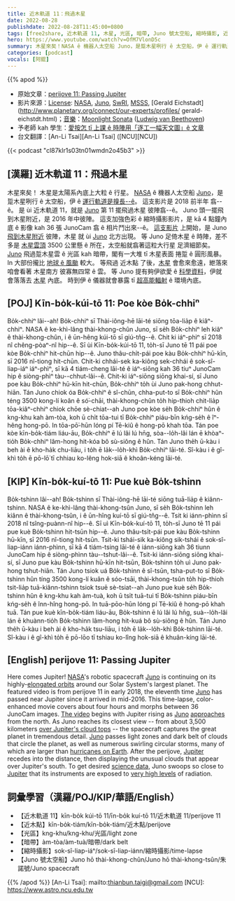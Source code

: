 ```yaml
---
title: 近木軌道 11：飛過木星
date: 2022-08-28
publishdate: 2022-08-28T11:45:00+0800
tags: [free2share, 近木軌道 11, 木星, 光區, 暗帶, Juno 號太空船, 縮時攝影, 近木點]
hero: https://www.youtube.com/watch?v=OfM7VlonD5c
summary: 木星來矣！NASA ê 機器人太空船 Juno，是踅木星咧行 ê 太空船，伊 ê 運行軌道是搝長--ê。
categories: [podcast]
vocals: [阿錕]
---
```


{{% apod %}}

- 原始文章：[perijove 11: Passing Jupiter](https://apod.nasa.gov/apod/ap220828.html)
- 影片來源：[License](https://creativecommons.org/licenses/by-nc-nd/2.0/): [NASA](https://www.nasa.gov/), [Juno](https://www.nasa.gov/mission_pages/juno/main/index.html), [SwRI](http://www.swri.org/), [MSSS](http://www.msss.com/), [Gerald Eichstadt](http://www.planetary.org/connect/our-experts/profiles/
gerald-eichstdt.html)；[音樂](https://www.youtube.com/watch?v=q91NKLjxXyg)：[Moonlight Sonata](https://en.wikipedia.org/wiki/Piano_Sonata_No._14_(Beethoven)) ([Ludwig van Beethoven](https://en.wikipedia.org/wiki/Ludwig_van_Beethoven))
- 予老師 kah 學生：[愛按怎 tī 上課 ê 時陣用「逐工一幅天文圖」ê 文章](https://apod.nasa.gov/apod/lib/apodclass.html)
- 台文翻譯：[An-Li Tsai][An-Li Tsai] ([NCU][NCU])


{{< podcast "cl87klr1s03tn01wmdn2o45b3" >}}

## [漢羅] 近木軌道 11：飛過木星
木星來矣！
木星是太陽系內底上大粒 ê 行星。
[NASA][NASA] ê 機器人太空船 [Juno][Juno 1]，是踅木星咧行 ê 太空船，伊 ê [運行軌道是搝長--ê][elongated orbits]。
這支影片是 2018 前半年 翕--ê。
是 ùi 近木軌道 11，就是 [Juno][Juno 2] 第 11 擺飛過木星 彼陣翕--ê。
Juno 頭一擺飛到木星附近，是 2016 年中彼陣。
這支加強色彩 ê 縮時攝影影片，是 kā 4 點鐘內底 ê 影像 kah 36 張 JunoCam 翕 ê 相片鬥出來--ê。
[這支影片][The video] 上開始，是 Juno [飛到木星附近][approaches] 彼陣，木星 就 ùi [Juno][Juno 3] 北方出現。
等 Juno 足倚木星 ê 時陣，差不多是 [木星雲頂][over Jupiter's cloud tops] 3500 公里懸 ê 所在，太空船就翕著這粒大行星 足濟細節矣。
[Juno][Juno 4] 飛過踅木星雲 ê 光區 kah 暗帶，閣有一大堆 tī 木星表面 捲踅 ê 圓形風暴。
In 大部份攏比 [地球 ê 風颱][hurricanes on Earth] 較大。
等飛過 近木點 了後，[木星][Jupiter] 會愈來愈遠，紲落來咱會看著 木星南方 彼寡無四常 ê 雲。
等 Juno 提有夠伊欲愛 ê [科學資料][science data]，伊就會落落去 [木星][Jupiter] 內底。
時到伊 ê 儀器就會暴露 tī [超高能輻射][very high levels] ê 環境內底。


## [POJ] Kīn-bo̍k-kúi-tō 11: Poe kòe Bo̍k-chhiⁿ
Bo̍k-chhiⁿ lâi--ah!
Bo̍k-chhiⁿ sī Thài-iông-hē lāi-té siōng tōa-lia̍p ê kiâⁿ-chhiⁿ.
NASA ê ke-khì-lâng thài-khong-chûn Juno, sī se̍h Bo̍k-chhiⁿ leh kiâⁿ ê thài-khong-chûn, i ê ūn-hêng kúi-tō sī giú-tn̂g--ê.
Chit ki iáⁿ-phìⁿ sī 2018 nî chêng-pòaⁿ-nî hip--ê.
Sī ùi Kīn-bo̍k-kúi-tō 11, to̍h-sī Juno tē 11 pái poe kòe Bo̍k-chhiⁿ hit-chūn hip--ê.
Juno thâu-chi̍t-pái poe kàu Bo̍k-chhiⁿ hū-kīn, sī 2016 nî-tiong hit-chūn.
Chit-ki chhái-sek ka-kiông sek-chhái ê sok-sî-liap-iáⁿ iáⁿ-phìⁿ, sī kā 4 tiám-cheng lāi-té ê iáⁿ-siōng kah 36 tiuⁿ JunoCam hip ê siòng-phìⁿ tàu--chhut-lâi--ê.
Chit-ki iáⁿ-siōng siōng khai-sí, sī Juno poe kàu Bo̍k-chhiⁿ hū-kīn hit-chūn, Bo̍k-chhiⁿ to̍h ùi Juno pak-hong chhut-hiān.
Tán Juno chiok óa Bo̍k-chhiⁿ ê sî-chūn, chha-put-to sī Bo̍k-chhiⁿ hûn téng 3500 kong-lí koân ê só͘-chāi, thài-khong-chûn to̍h hip-thioh chit-lia̍p tōa-kiâⁿ-chhiⁿ chiok chōe sè-chiat--ah
Juno poe kòe se̍h Bo̍k-chhiⁿ hûn ê kng-khu kah àm-tòa, koh ū chi̍t tōa-tui tī Bo̍k-chhiⁿ piáu-bīn kńg-se̍h ê îⁿ-hêng hong-pō.
In tōa-pō͘-hūn lóng pí Tē-kiû ê hong-pō khah tōa.
Tán poe kòe kīn-bo̍k-tiám liáu-āu, Bo̍k-chhiⁿ ē lú lâi lú hn̄g, sòa--lo̍h-lâi lán ē khòaⁿ-tio̍h Bo̍k-chhiⁿ lâm-hong hit-kóa bô sù-siông ê hûn.
Tán Juno the̍h ū-kàu i beh ài ê kho-ha̍k chu-liāu, i to̍h ē la̍k--lo̍h-khì Bo̍k-chhiⁿ lāi-té.
Sî-kàu i ê gî-khì to̍h ē pō-lō͘ tī chhiau ko-lêng hok-siā ê khoân-kéng lāi-té.



## [KIP] Kīn-bo̍k-kuí-tō 11: Pue kuè Bo̍k-tshinn
Bo̍k-tshinn lâi--ah!
Bo̍k-tshinn sī Thài-iông-hē lāi-té siōng tuā-lia̍p ê kiânn-tshinn.
NASA ê ke-khì-lâng thài-khong-tsûn Juno, sī se̍h Bo̍k-tshinn leh kiânn ê thài-khong-tsûn, i ê ūn-hîng kuí-tō sī giú-tn̂g--ê.
Tsit ki iánn-phìnn sī 2018 nî tsîng-puànn-nî hip--ê.
Sī uì Kīn-bo̍k-kuí-tō 11, to̍h-sī Juno tē 11 pái pue kuè Bo̍k-tshinn hit-tsūn hip--ê.
Juno thâu-tsi̍t-pái pue kàu Bo̍k-tshinn hū-kīn, sī 2016 nî-tiong hit-tsūn.
Tsit-ki tshái-sik ka-kiông sik-tshái ê sok-sî-liap-iánn iánn-phìnn, sī kā 4 tiám-tsing lāi-té ê iánn-siōng kah 36 tiunn JunoCam hip ê siòng-phìnn tàu--tshut-lâi--ê.
Tsit-ki iánn-siōng siōng khai-sí, sī Juno pue kàu Bo̍k-tshinn hū-kīn hit-tsūn, Bo̍k-tshinn to̍h uì Juno pak-hong tshut-hiān.
Tán Juno tsiok uá Bo̍k-tshinn ê sî-tsūn, tsha-put-to sī Bo̍k-tshinn hûn tíng 3500 kong-lí kuân ê sóo-tsāi, thài-khong-tsûn to̍h hip-thioh tsit-lia̍p tuā-kiânn-tshinn tsiok tsuē sè-tsiat--ah
Juno pue kuè se̍h Bo̍k-tshinn hûn ê kng-khu kah àm-tuà, koh ū tsi̍t tuā-tui tī Bo̍k-tshinn piáu-bīn kńg-se̍h ê înn-hîng hong-pō.
In tuā-pōo-hūn lóng pí Tē-kiû ê hong-pō khah tuā.
Tán pue kuè kīn-bo̍k-tiám liáu-āu, Bo̍k-tshinn ē lú lâi lú hn̄g, suà--lo̍h-lâi lán ē khuànn-tio̍h Bo̍k-tshinn lâm-hong hit-kuá bô sù-siông ê hûn.
Tán Juno the̍h ū-kàu i beh ài ê kho-ha̍k tsu-liāu, i to̍h ē la̍k--lo̍h-khì Bo̍k-tshinn lāi-té.
Sî-kàu i ê gî-khì to̍h ē pō-lōo tī tshiau ko-lîng hok-siā ê khuân-kíng lāi-té.

## [English] perijove 11: Passing Jupiter
Here comes Jupiter!
[NASA][NASA]'s robotic spacecraft [Juno][Juno 1] is continuing on its highly-[elongated orbits][elongated orbits] around our Solar System's largest planet.
The featured video is from perijove 11 in early 2018, the eleventh time [Juno][Juno 2] has passed near Jupiter since it arrived in mid-2016.
This time-lapse, color-enhanced movie covers about four hours and morphs between 36 JunoCam images.
[The video][The video] begins with Jupiter rising as [Juno][Juno 3] [approaches][approaches] from the north.
As Juno reaches its closest view -- from about 3,500 kilometers [over Jupiter's cloud tops][over Jupiter's cloud tops] -- the spacecraft captures the great planet in tremendous detail.
[Juno][Juno 4] passes light zones and dark belt of clouds that circle the planet, as well as numerous swirling circular storms, many of which are larger than [hurricanes on Earth][hurricanes on Earth].
After the perijove, [Jupiter][Jupiter] recedes into the distance, then displaying the unusual clouds that appear over Jupiter's south.
To get desired [science data][science data], Juno swoops so close to [Jupiter][Jupiter] that its instruments are exposed to [very high levels][very high levels] of radiation.

## 詞彙學習（漢羅/POJ/KIP/華語/English）
- 【近木軌道 11】kīn-bo̍k kúi-tō 11/īn-bo̍k kuí-tō 11/近木軌道 11/perijove 11
- 【近木點】kīn-bo̍k-tiám/kīn-bo̍k-tiám/近木點/perijove
- 【光區】kng-khu/kng-khu/光區/light zone
- 【暗帶】àm-tòa/àm-tuà/暗帶/dark belt
- 【縮時攝影】sok-sî-liap-iáⁿ/sok-sî-liap-iánn/縮時攝影/time-lapse
- 【Juno 號太空船】Juno hō thài-khong-chûn/Juno hō thài-khong-tsûn/朱諾號/Juno spacecraft


{{% /apod %}}
[An-Li Tsai]: mailto:thianbun.taigi@gmail.com
[NCU]: https://www.astro.ncu.edu.tw

[copyright]: https://apod.nasa.gov/apod/fap/lib/about_apod.html#srapply

[NASA]:https://www.nasa.gov/
[Juno 1]:https://www.nasa.gov/mission_pages/juno/main/index.html
[elongated orbits]:https://en.wikipedia.org/wiki/Elliptic_orbit
[Juno 2]:https://www.missionjuno.swri.edu/spacecraft/
[The video]:https://www.youtube.com/watch?v=04Ai5evtWEc
[Juno 3]:https://en.wikipedia.org/wiki/Juno_(spacecraft)
[approaches]:https://apod.nasa.gov/apod/ap170523.html
[over Jupiter's cloud tops]:https://apod.nasa.gov/apod/ap190205.html
[Juno 4]:https://www.missionjuno.swri.edu/
[hurricanes on Earth]:https://apod.nasa.gov/apod/ap171127.html
[Jupiter e]:https://apod.nasa.gov/apod/ap220720.html
[Jupiter t]:https://apod.tw/daily/20220720/
[science data]:https://www.nasa.gov/press-release/a-whole-new-jupiter-first-science-results-from-nasa-s-juno-mission
[Jupiter]:https://solarsystem.nasa.gov/planets/jupiter/overview/
[very high levels]:https://media.istockphoto.com/photos/portrait-of-a-frightened-cat-closeup-breed-scottish-fold-picture-id614606664?k=20&m=614606664&s=612x612&w=0&h=KAn_QmEHFHxk8IvqySBkr6FfTYxVFVwq4kkwSnRJTTU=
